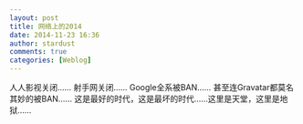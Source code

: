 ```yaml
---
layout: post
title: 网络上的2014
date: 2014-11-23 16:36
author: stardust
comments: true
categories: [Weblog]
---
```

人人影视关闭……
射手网关闭……
Google全系被BAN……
甚至连Gravatar都莫名其妙的被BAN……
这是最好的时代，这是最坏的时代……这里是天堂，这里是地狱……
